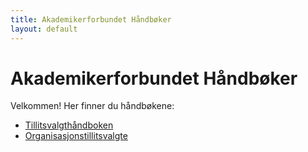 ```yaml
---
title: Akademikerforbundet Håndbøker
layout: default
---
```


# Akademikerforbundet Håndbøker

Velkommen! Her finner du håndbøkene:

- [Tillitsvalgthåndboken](tillitsvalgthandboken/)
- [Organisasjonstillitsvalgte](organisasjonstillitsvalgte/)
